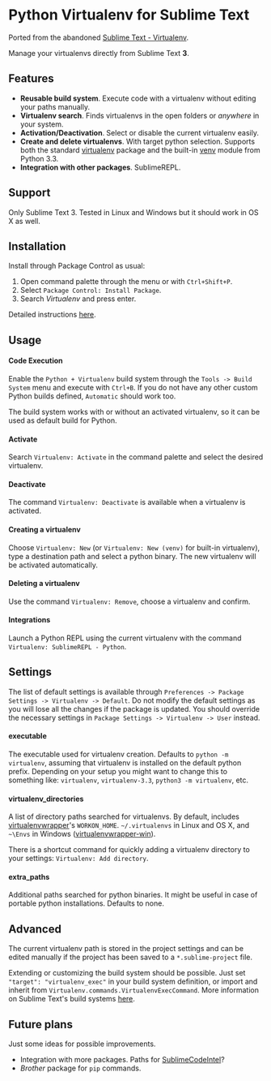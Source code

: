 Python Virtualenv for Sublime Text
=========================

Ported from the abandoned [Sublime Text - Virtualenv](https://github.com/AdrianLC/sublime-text-virtualenv).

Manage your virtualenvs directly from Sublime Text __3__.

## Features

- __Reusable build system__. Execute code with a virtualenv without
editing your paths manually.
- __Virtualenv search__. Finds virtualenvs in the open folders or _anywhere_ in your system.
- __Activation/Deactivation__. Select or disable the current virtualenv easily.
- __Create and delete virtualenvs__. With target python selection. Supports both the standard
[virtualenv][] package and the built-in [venv][pyvenv] module from Python 3.3.
- __Integration with other packages__. SublimeREPL.


## Support

Only Sublime Text 3. Tested in Linux and Windows but it should work in OS X as well.


## Installation

Install through Package Control as usual:

1. Open command palette through the menu or with `Ctrl+Shift+P`.
2. Select `Package Control: Install Package`.
3. Search _Virtualenv_ and press enter.

Detailed instructions [here][packageControl].


## Usage

#### Code Execution

Enable the `Python + Virtualenv` build system through the `Tools -> Build System` menu and execute with `Ctrl+B`. If you do not have any other custom Python builds defined, `Automatic` should work too.

The build system works with or without an activated virtualenv, so it can be used as default build for Python.

#### Activate

Search `Virtualenv: Activate` in the command palette and select the desired virtualenv.

#### Deactivate

The command `Virtualenv: Deactivate` is available when a virtualenv is activated.

#### Creating a virtualenv

Choose `Virtualenv: New` (or `Virtualenv: New (venv)` for built-in virtualenv), type a destination
path and select a python binary. The new virtualenv will be activated automatically.

#### Deleting a virtualenv

Use the command `Virtualenv: Remove`, choose a virtualenv and confirm.

#### Integrations

Launch a Python REPL using the current virtualenv with the command `Virtualenv: SublimeREPL - Python`.


## Settings

The list of default settings is available through `Preferences -> Package Settings -> Virtualenv -> Default`. Do not modify the default settings as you will lose all the changes if the package is updated. You should override the necessary settings in `Package Settings -> Virtualenv -> User` instead.

#### executable

The executable used for virtualenv creation. Defaults to `python -m virtualenv`, assuming that virtualenv is installed on the default python prefix.
Depending on your setup you might want to change this to something like: `virtualenv`, `virtualenv-3.3`, `python3 -m virtualenv`, etc.

#### virtualenv_directories

A list of directory paths searched for virtualenvs. By default, includes [virtualenvwrapper][]'s `WORKON_HOME`. `~/.virtualenvs` in Linux and OS X, and `~\Envs` in Windows ([virtualenvwrapper-win][]).

There is a shortcut command for quickly adding a virtualenv directory to your settings: `Virtualenv: Add directory`.

#### extra_paths

Additional paths searched for python binaries. It might be useful in case of portable python installations. Defaults to none.


## Advanced

The current virtualenv path is stored in the project settings and can be edited manually if the project has been saved to a `*.sublime-project` file.

Extending or customizing the build system should be possible. Just set `"target": "virtualenv_exec"` in your build system definition, or import and inherit from `Virtualenv.commands.VirtualenvExecCommand`. More information on Sublime Text's build systems [here][buildSystems].


## Future plans

Just some ideas for possible improvements.

- Integration with more packages. Paths for [SublimeCodeIntel][]?
- _Brother_ package for `pip` commands.




[packageControl]: https://sublime.wbond.net/docs/usage "Package Control"
[buildSystems]: http://sublime-text-unofficial-documentation.readthedocs.org/en/latest/reference/build_systems.html "Sublime Text build systems"
[virtualenv]: https://virtualenv.pypa.io/en/latest/ "virtualenv"
[virtualenvwrapper]: http://virtualenvwrapper.readthedocs.org/en/latest/ "virtualenvwrapper"
[virtualenvwrapper-win]: https://github.com/davidmarble/virtualenvwrapper-win/ "virtualenvwrapper-win"
[pyvenv]: https://docs.python.org/3.3/library/venv.html "pyvenv"
[SublimeREPL]: https://github.com/wuub/SublimeREPL "SublimeREPL"
[SublimeCodeIntel]: http://sublimecodeintel.github.io/SublimeCodeIntel/ "SublimeCodeIntel"
